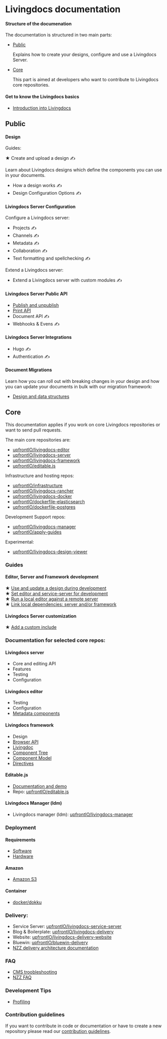 
# Livingdocs documentation


#### Structure of the documenation

The documentation is structured in two main parts:


- [Public](#public)

  Explains how to create your designs, configure and use a Livingdocs Server.

- [Core](#core)

  This part is aimed at developers who want to contribute to Livingdocs core repositories.


#### Get to know the Livingdocs basics

- [Introduction into Livingdocs](./concepts/introduction.md)


## Public

#### Design

Guides:

★ Create and upload a design ✍


Learn about Livingdocs designs which define the components you can use in your documents.

- How a design works ✍
- Design Configuration Options ✍


#### Livingdocs Server Configuration

Configure a Livingdocs server:

- Projects ✍
- Channels ✍
- Metadata ✍
- Collaboration ✍
- Text formatting and spellchecking ✍

Extend a Livingdocs server:
- Extend a Livingdocs server with custom modules ✍


#### Livingdocs Server Public API

- [Publish and unpublish](./public/APIs/publish_plugin.md)
- [Print API](./public/APIs/print_api.md)
- Document API ✍
- Webhooks & Evens ✍


#### Livingdocs Server Integrations

- Hugo ✍
- Authentication ✍


#### Document Migrations

Learn how you can roll out with breaking changes in your design and how you can update your documents in bulk with our migration framework:

- [Design and data structures](./public/migrations/migrations.md)



## Core

This documentation applies if you work on core Livingdocs repositories or want to send pull requests.

The main core repositories are:

- [upfrontIO/livingdocs-editor](https://github.com/upfrontIO/livingdocs-editor)
- [upfrontIO/livingdocs-server](https://github.com/upfrontIO/livingdocs-server)
- [upfrontIO/livingdocs-framework](https://github.com/upfrontIO/livingdocs-framework)
- [upfrontIO/editable.js](https://github.com/upfrontIO/editable.js)

Infrastructure and hosting repos:

- [upfrontIO/infrastructure](https://github.com/upfrontIO/infrastructure)
- [upfrontIO/livingdocs-rancher](https://github.com/upfrontIO/livingdocs-rancher)
- [upfrontIO/livingdocs-docker](https://github.com/upfrontIO/livingdocs-docker)
- [upfrontIO/dockerfile-elasticsearch](https://github.com/upfrontIO/dockerfile-elasticsearch)
- [upfrontIO/dockerfile-postgres](https://github.com/upfrontIO/dockerfile-postgres)

Development Support repos:

- [upfrontIO/livingdocs-manager](https://github.com/upfrontIO/livingdocs-manager)
- [upfrontIO/apply-guides](https://github.com/upfrontIO/livingdocs-rancher)

Experimental:

- [upfrontIO/livingdocs-design-viewer](https://github.com/upfrontIO/livingdocs-design-viewer)


### Guides

#### Editor, Server and Framework development

★ [Use and update a design during development](./core/guides/design/local-design.md)  
★ [Set editor and service-server for development](./core/guides/local-development/editor-and-service-server.md)  
★ [Run a local editor against a remote server](./core/guides/local-development/editor-only.md)  
★ [Link local dependencies: server and/or framework](./core/guides/local-development/link-local-dependencies.md)  


#### Livingdocs Server customization

★ [Add a custom include](./core/guides/customization/add-custom-include.md)


### Documentation for selected core repos:

#### Livingdocs server

- Core and editing API
- Features
- Testing
- Configuration

#### Livingdocs editor

- Testing
- Configuration
- [Metadata components](./core/livingdocs-editor/configurable-metadata-screen.md)

#### Livingdocs framework

- Design
- [Browser API](./core/livingdocs-framework/browser_api.md)
- [Livingdoc](./core/livingdocs-framework/livingdoc.md)
- [Component Tree](./core/livingdocs-framework/component_tree.md)
- [Component Model](./core/livingdocs-framework/component_model.md)
- [Directives](./core/livingdocs-framework/directives.md)


#### Editable.js

- [Documentation and demo](http://upfrontio.github.io/editable.js)
- Repo: [upfrontIO/editable.js](https://github.com/upfrontIO/editable.js)


#### Livingdocs Manager (ldm)

- Livingdocs manager (ldm): [upfrontIO/livingdocs-manager](https://github.com/upfrontIO/livingdocs-manager)


### Deployment

#### Requirements

- [Software](./core/guides/deployment/requirements/requirements.md)
- [Hardware](./core/guides/deployment/requirements/hardware-requirements.md)


#### Amazon

- [Amazon S3](./core/guides/deployment/amazon/amazon_s3.md)


#### Container

- [docker/dokku](./core/guides/deployment/container/docker.md)


### Delivery:

- Service Server: [upfrontIO/livingdocs-service-server](https://github.com/upfrontIO/livingdocs-service-server)
- Blog & Boilerplate: [upfrontIO/livingdocs-delivery](https://github.com/upfrontIO/livingdocs-delivery)
- Website: [upfrontIO/livingdocs-delivery-website](https://github.com/upfrontIO/livingdocs-delivery-website)
- Bluewin: [upfrontIO/bluewin-delivery](https://github.com/upfrontIO/bluewin-delivery)
- [NZZ delivery architecture documentation](https://github.com/nzzdev/cms-guide/tree/master/architecture)


### FAQ

- [CMS troobleshooting](./core/guides/faq/nzzdev_cms-troubleshoot-guide_README.md)
- [NZZ FAQ](./core/guides/faq/nzzdev_morpheus_livingdocs_README.md)


### Development Tips

- [Profiling](./core/development-tips/profiling.md)

### Contribution guidelines

If you want to contribute in code or documentation or have to create a new repository please read our [contribution guidelines](./contribution-guidelines).
